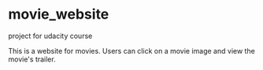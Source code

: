 # movie_website
project for udacity course

This is a website for movies. Users can click on a movie image and view the movie's trailer. 
